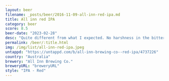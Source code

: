 ```yaml
---
layout: beer
filename: _posts/beer/2016-11-09-all-inn-red-ipa.md
title: All inn red IPA
category: beer
score: 8.5
beer-date: "2023-02-28"
desc: "Quite different from what I expected. No harshness in the bitterness. Each sip leaves a delicious aftertaste"
permalink: /beer/:title.html
img: /img/list/all-inn-red-ipa.jpeg
untappd: "https://untappd.com/b/all-inn-brewing-co--red-ipa/4737226"
country: "Australia"
brewery: "All Inn Brewing Co."
breweryURL: "breweryURL"
style: "IPA - Red"
---
```

